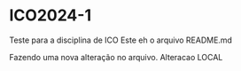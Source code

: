 # ICO2024-1
Teste para a disciplina de ICO
Este eh o arquivo README.md

Fazendo uma nova alteração no arquivo.
Alteracao LOCAL
